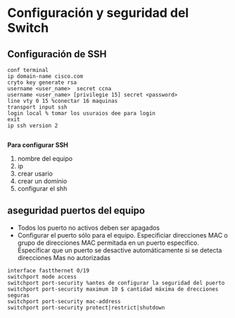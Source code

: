# Configuración y seguridad del Switch

## Configuración de SSH

```
conf terminal
ip domain-name cisco.com
cryto key generate rsa
username <user_name>  secret ccna
username <user_name> [privilegie 15] secret <password>
line vty 0 15 %conectar 16 maquinas 
transport input ssh 
login local % tomar los usuraios dee para login 
exit
ip ssh version 2


```
**Para configurar SSH**

1. nombre del equipo
2. ip
3. crear usario
4. crear un dominio
5. configurar el shh


## aseguridad puertos del equipo

- Todos los puerto no activos deben ser apagados
- Configurar el puerto sólo para el equipo. Especificiar direcciones MAC o grupo de direcciones MAC permitada en un puerto especifico.  Especificar que un puerto se desactive automáticamente si se detecta direcciones Mas no autorizadas

```
interface fastthernet 0/19
switchport mode access
switchport port-security %antes de configurar la seguridad del puerto
switchport port-security maximum 10 $ cantidad máxima de drecciones seguras
switchport port-security mac-address 
switchport port-security protect|restrict|shutdown
```

